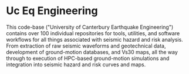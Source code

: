 # Uc Eq Engineering
This code-base ("University of Canterbury Earthquake Engineering")  contains over 100 individual repositories for tools, utilities, and software workflows for all things associated with seismic hazard and risk analysis.  From extraction of raw seismic waveforms and geotechnical data, development of ground-motion databases, and Vs30 maps, all the way through to execution of HPC-based ground-motion simulations and integration into seismic hazard and risk curves and maps.
